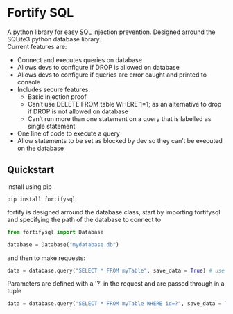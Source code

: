 # Fortify SQL
A python library for easy SQL injection prevention. Designed arround the SQLite3 python database library. <br>
Current features are:<br>
-	Connect and executes queries on database<br>
-	Allows devs to configure if DROP is allowed on database<br>
-	Allows devs to configure if queries are error caught and printed to console<br>
-	Includes secure features:<br>
    -	Basic injection proof<br>
    -	Can’t use DELETE FROM table WHERE 1=1; as an alternative to drop if DROP is not allowed on database<br>
    -	Can’t run more than one statement on a query that is labelled as single statement<br>
-	One line of code to execute a query<br>
-   Allow statements to be set as blocked by dev so they can’t be executed on the database
## Quickstart
install using pip
```shell
pip install fortifysql
```
fortify is designed arround the database class, start by importing fortifysql and specifying the path of the database to connect to
```python
from fortifysql import Database

database = Database("mydatabase.db")
```
and then to make requests:
```python
data = database.query("SELECT * FROM myTable", save_data = True) # use save_data if you want any data from the request
```
Parameters are defined with a '?' in the request and are passed through in a tuple
```python
data = database.query("SELECT * FROM myTable WHERE id=?", save_data = True, (user_id,))
```
